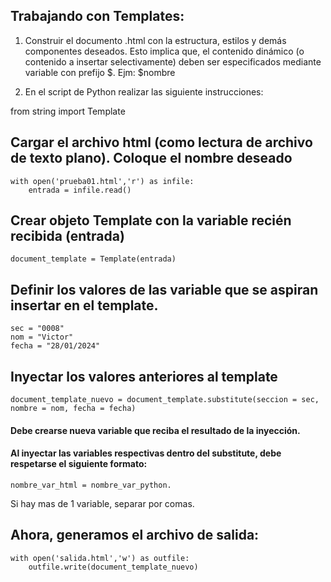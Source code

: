 ## Trabajando con Templates:

1) Construir el documento .html con la estructura, estilos y demás componentes deseados.
Esto implica que, el contenido dinámico (o contenido a insertar selectivamente) deben ser 
especificados mediante variable con prefijo $.  Ejm:   $nombre

2) En el script de Python realizar las siguiente instrucciones:

from string import Template

## Cargar el archivo html (como lectura de archivo de texto plano). Coloque el nombre deseado

    with open('prueba01.html','r') as infile:
        entrada = infile.read()

## Crear objeto Template con la variable recién recibida (entrada)

    document_template = Template(entrada)

## Definir los valores de las variable que se aspiran insertar en el template.
    sec = "0008"  
    nom = "Victor"  
    fecha = "28/01/2024"  

## Inyectar los valores anteriores al template

    document_template_nuevo = document_template.substitute(seccion = sec, nombre = nom, fecha = fecha)  
#### Debe crearse nueva variable que reciba el resultado de la inyección.  
#### Al inyectar las variables respectivas dentro del substitute, debe respetarse el siguiente formato:  
    nombre_var_html = nombre_var_python.  
Si hay mas de 1 variable, separar por comas.

## Ahora, generamos el archivo de salida:

    with open('salida.html','w') as outfile:
        outfile.write(document_template_nuevo)